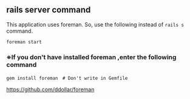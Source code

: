 ## rails server command

This application uses foreman.
So, use the following instead of `rails s` command.

`foreman start`

### ※If you don't have installed foreman ,enter the following command

`gem install foreman　# Don't write in Gemfile`

https://github.com/ddollar/foreman
